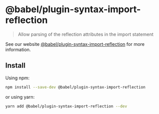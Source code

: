 # @babel/plugin-syntax-import-reflection

> Allow parsing of the reflection attributes in the import statement

See our website [@babel/plugin-syntax-import-reflection](https://babeljs.io/docs/en/babel-plugin-syntax-import-reflection) for more information.

## Install

Using npm:

```sh
npm install --save-dev @babel/plugin-syntax-import-reflection
```

or using yarn:

```sh
yarn add @babel/plugin-syntax-import-reflection --dev
```
